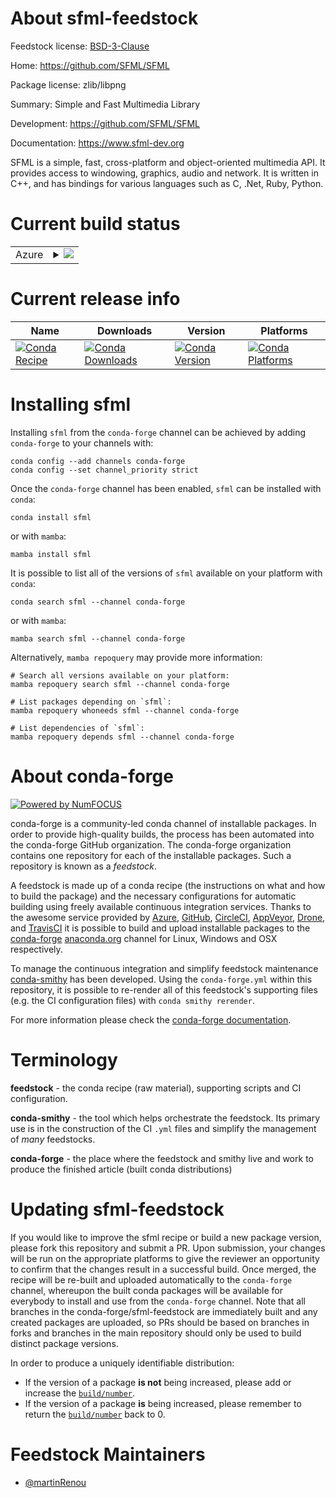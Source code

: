 About sfml-feedstock
====================

Feedstock license: [BSD-3-Clause](https://github.com/conda-forge/sfml-feedstock/blob/main/LICENSE.txt)

Home: https://github.com/SFML/SFML

Package license: zlib/libpng

Summary: Simple and Fast Multimedia Library

Development: https://github.com/SFML/SFML

Documentation: https://www.sfml-dev.org

SFML is a simple, fast, cross-platform and object-oriented multimedia
API. It  provides access to windowing, graphics, audio and network. It
is written in C++,  and has bindings for various languages such as C,
.Net, Ruby, Python.


Current build status
====================


<table>
    
  <tr>
    <td>Azure</td>
    <td>
      <details>
        <summary>
          <a href="https://dev.azure.com/conda-forge/feedstock-builds/_build/latest?definitionId=9336&branchName=main">
            <img src="https://dev.azure.com/conda-forge/feedstock-builds/_apis/build/status/sfml-feedstock?branchName=main">
          </a>
        </summary>
        <table>
          <thead><tr><th>Variant</th><th>Status</th></tr></thead>
          <tbody><tr>
              <td>linux_64</td>
              <td>
                <a href="https://dev.azure.com/conda-forge/feedstock-builds/_build/latest?definitionId=9336&branchName=main">
                  <img src="https://dev.azure.com/conda-forge/feedstock-builds/_apis/build/status/sfml-feedstock?branchName=main&jobName=linux&configuration=linux%20linux_64_" alt="variant">
                </a>
              </td>
            </tr><tr>
              <td>osx_64</td>
              <td>
                <a href="https://dev.azure.com/conda-forge/feedstock-builds/_build/latest?definitionId=9336&branchName=main">
                  <img src="https://dev.azure.com/conda-forge/feedstock-builds/_apis/build/status/sfml-feedstock?branchName=main&jobName=osx&configuration=osx%20osx_64_" alt="variant">
                </a>
              </td>
            </tr><tr>
              <td>osx_arm64</td>
              <td>
                <a href="https://dev.azure.com/conda-forge/feedstock-builds/_build/latest?definitionId=9336&branchName=main">
                  <img src="https://dev.azure.com/conda-forge/feedstock-builds/_apis/build/status/sfml-feedstock?branchName=main&jobName=osx&configuration=osx%20osx_arm64_" alt="variant">
                </a>
              </td>
            </tr><tr>
              <td>win_64</td>
              <td>
                <a href="https://dev.azure.com/conda-forge/feedstock-builds/_build/latest?definitionId=9336&branchName=main">
                  <img src="https://dev.azure.com/conda-forge/feedstock-builds/_apis/build/status/sfml-feedstock?branchName=main&jobName=win&configuration=win%20win_64_" alt="variant">
                </a>
              </td>
            </tr>
          </tbody>
        </table>
      </details>
    </td>
  </tr>
</table>

Current release info
====================

| Name | Downloads | Version | Platforms |
| --- | --- | --- | --- |
| [![Conda Recipe](https://img.shields.io/badge/recipe-sfml-green.svg)](https://anaconda.org/conda-forge/sfml) | [![Conda Downloads](https://img.shields.io/conda/dn/conda-forge/sfml.svg)](https://anaconda.org/conda-forge/sfml) | [![Conda Version](https://img.shields.io/conda/vn/conda-forge/sfml.svg)](https://anaconda.org/conda-forge/sfml) | [![Conda Platforms](https://img.shields.io/conda/pn/conda-forge/sfml.svg)](https://anaconda.org/conda-forge/sfml) |

Installing sfml
===============

Installing `sfml` from the `conda-forge` channel can be achieved by adding `conda-forge` to your channels with:

```
conda config --add channels conda-forge
conda config --set channel_priority strict
```

Once the `conda-forge` channel has been enabled, `sfml` can be installed with `conda`:

```
conda install sfml
```

or with `mamba`:

```
mamba install sfml
```

It is possible to list all of the versions of `sfml` available on your platform with `conda`:

```
conda search sfml --channel conda-forge
```

or with `mamba`:

```
mamba search sfml --channel conda-forge
```

Alternatively, `mamba repoquery` may provide more information:

```
# Search all versions available on your platform:
mamba repoquery search sfml --channel conda-forge

# List packages depending on `sfml`:
mamba repoquery whoneeds sfml --channel conda-forge

# List dependencies of `sfml`:
mamba repoquery depends sfml --channel conda-forge
```


About conda-forge
=================

[![Powered by
NumFOCUS](https://img.shields.io/badge/powered%20by-NumFOCUS-orange.svg?style=flat&colorA=E1523D&colorB=007D8A)](https://numfocus.org)

conda-forge is a community-led conda channel of installable packages.
In order to provide high-quality builds, the process has been automated into the
conda-forge GitHub organization. The conda-forge organization contains one repository
for each of the installable packages. Such a repository is known as a *feedstock*.

A feedstock is made up of a conda recipe (the instructions on what and how to build
the package) and the necessary configurations for automatic building using freely
available continuous integration services. Thanks to the awesome service provided by
[Azure](https://azure.microsoft.com/en-us/services/devops/), [GitHub](https://github.com/),
[CircleCI](https://circleci.com/), [AppVeyor](https://www.appveyor.com/),
[Drone](https://cloud.drone.io/welcome), and [TravisCI](https://travis-ci.com/)
it is possible to build and upload installable packages to the
[conda-forge](https://anaconda.org/conda-forge) [anaconda.org](https://anaconda.org/)
channel for Linux, Windows and OSX respectively.

To manage the continuous integration and simplify feedstock maintenance
[conda-smithy](https://github.com/conda-forge/conda-smithy) has been developed.
Using the ``conda-forge.yml`` within this repository, it is possible to re-render all of
this feedstock's supporting files (e.g. the CI configuration files) with ``conda smithy rerender``.

For more information please check the [conda-forge documentation](https://conda-forge.org/docs/).

Terminology
===========

**feedstock** - the conda recipe (raw material), supporting scripts and CI configuration.

**conda-smithy** - the tool which helps orchestrate the feedstock.
                   Its primary use is in the construction of the CI ``.yml`` files
                   and simplify the management of *many* feedstocks.

**conda-forge** - the place where the feedstock and smithy live and work to
                  produce the finished article (built conda distributions)


Updating sfml-feedstock
=======================

If you would like to improve the sfml recipe or build a new
package version, please fork this repository and submit a PR. Upon submission,
your changes will be run on the appropriate platforms to give the reviewer an
opportunity to confirm that the changes result in a successful build. Once
merged, the recipe will be re-built and uploaded automatically to the
`conda-forge` channel, whereupon the built conda packages will be available for
everybody to install and use from the `conda-forge` channel.
Note that all branches in the conda-forge/sfml-feedstock are
immediately built and any created packages are uploaded, so PRs should be based
on branches in forks and branches in the main repository should only be used to
build distinct package versions.

In order to produce a uniquely identifiable distribution:
 * If the version of a package **is not** being increased, please add or increase
   the [``build/number``](https://docs.conda.io/projects/conda-build/en/latest/resources/define-metadata.html#build-number-and-string).
 * If the version of a package **is** being increased, please remember to return
   the [``build/number``](https://docs.conda.io/projects/conda-build/en/latest/resources/define-metadata.html#build-number-and-string)
   back to 0.

Feedstock Maintainers
=====================

* [@martinRenou](https://github.com/martinRenou/)

